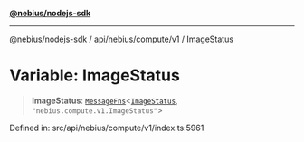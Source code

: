 [**@nebius/nodejs-sdk**](../../../../../README.md)

---

[@nebius/nodejs-sdk](../../../../../README.md) / [api/nebius/compute/v1](../README.md) / ImageStatus

# Variable: ImageStatus

> **ImageStatus**: [`MessageFns`](../../../../../runtime/protos/core/interfaces/MessageFns.md)\<[`ImageStatus`](../interfaces/ImageStatus.md), `"nebius.compute.v1.ImageStatus"`\>

Defined in: src/api/nebius/compute/v1/index.ts:5961
